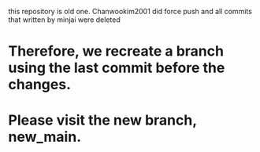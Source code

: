 this repository is old one.
Chanwookim2001 did force push and all commits that written by minjai were deleted
# Therefore, we recreate a branch using the last commit before the changes.
# Please visit the new branch, new_main.
